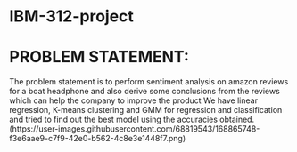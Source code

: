 # IBM-312-project
<h1>PROBLEM STATEMENT:</h1>
The problem statement is to perform sentiment analysis on amazon reviews for a boat headphone 
and also derive some conclusions from the reviews which can help the company to improve the 
product
We have linear regression, K-means clustering and GMM for regression and classification and tried 
to find out the best model using the accuracies obtained.
  (https://user-images.githubusercontent.com/68819543/168865748-f3e6aae9-c7f9-42e0-b562-4c8e3e1448f7.png)
